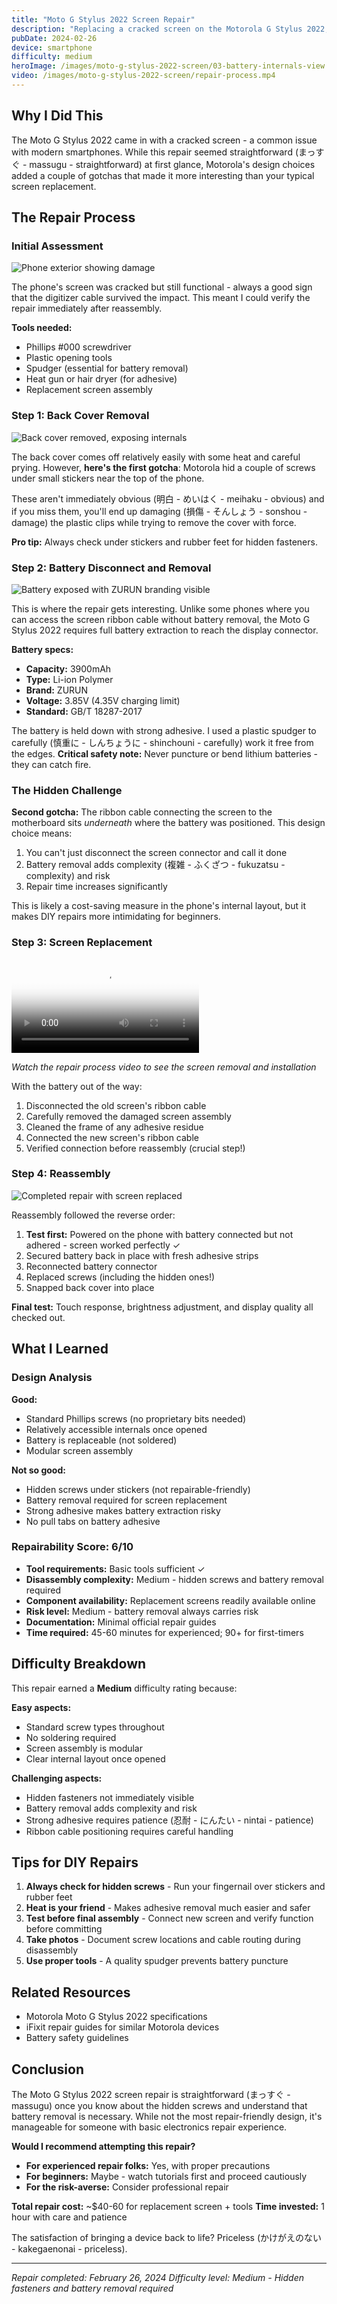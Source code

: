 ```yaml
---
title: "Moto G Stylus 2022 Screen Repair"
description: "Replacing a cracked screen on the Motorola G Stylus 2022, navigating hidden screws and battery removal to access the display connector"
pubDate: 2024-02-26
device: smartphone
difficulty: medium
heroImage: /images/moto-g-stylus-2022-screen/03-battery-internals-view.jpg
video: /images/moto-g-stylus-2022-screen/repair-process.mp4
---
```


## Why I Did This

The Moto G Stylus 2022 came in with a cracked screen - a common issue with modern smartphones. While this repair seemed straightforward (まっすぐ - massugu - straightforward) at first glance, Motorola's design choices added a couple of gotchas that made it more interesting than your typical screen replacement.

## The Repair Process

### Initial Assessment

![Phone exterior showing damage](/images/moto-g-stylus-2022-screen/01-phone-exterior.jpg)

The phone's screen was cracked but still functional - always a good sign that the digitizer cable survived the impact. This meant I could verify the repair immediately after reassembly.

**Tools needed:**
- Phillips #000 screwdriver
- Plastic opening tools
- Spudger (essential for battery removal)
- Heat gun or hair dryer (for adhesive)
- Replacement screen assembly

### Step 1: Back Cover Removal

![Back cover removed, exposing internals](/images/moto-g-stylus-2022-screen/02-back-cover-removed.jpg)

The back cover comes off relatively easily with some heat and careful prying. However, **here's the first gotcha**: Motorola hid a couple of screws under small stickers near the top of the phone. 

These aren't immediately obvious (明白 - めいはく - meihaku - obvious) and if you miss them, you'll end up damaging (損傷 - そんしょう - sonshou - damage) the plastic clips while trying to remove the cover with force.

**Pro tip:** Always check under stickers and rubber feet for hidden fasteners.

### Step 2: Battery Disconnect and Removal

![Battery exposed with ZURUN branding visible](/images/moto-g-stylus-2022-screen/03-battery-internals-view.jpg)

This is where the repair gets interesting. Unlike some phones where you can access the screen ribbon cable without battery removal, the Moto G Stylus 2022 requires full battery extraction to reach the display connector.

**Battery specs:**
- **Capacity:** 3900mAh
- **Type:** Li-ion Polymer
- **Brand:** ZURUN
- **Voltage:** 3.85V (4.35V charging limit)
- **Standard:** GB/T 18287-2017

The battery is held down with strong adhesive. I used a plastic spudger to carefully (慎重に - しんちょうに - shinchouni - carefully) work it free from the edges. **Critical safety note:** Never puncture or bend lithium batteries - they can catch fire.

### The Hidden Challenge

**Second gotcha:** The ribbon cable connecting the screen to the motherboard sits *underneath* where the battery was positioned. This design choice means:
1. You can't just disconnect the screen connector and call it done
2. Battery removal adds complexity (複雑 - ふくざつ - fukuzatsu - complexity) and risk
3. Repair time increases significantly

This is likely a cost-saving measure in the phone's internal layout, but it makes DIY repairs more intimidating for beginners.

### Step 3: Screen Replacement

<video controls src="/images/moto-g-stylus-2022-screen/repair-process.mp4" poster="/images/moto-g-stylus-2022-screen/03-battery-internals-view.jpg">
  Your browser doesn't support embedded videos. <a href="/images/moto-g-stylus-2022-screen/repair-process.mp4">Download the repair process video</a>.
</video>

*Watch the repair process video to see the screen removal and installation*

With the battery out of the way:
1. Disconnected the old screen's ribbon cable
2. Carefully removed the damaged screen assembly
3. Cleaned the frame of any adhesive residue
4. Connected the new screen's ribbon cable
5. Verified connection before reassembly (crucial step!)

### Step 4: Reassembly

![Completed repair with screen replaced](/images/moto-g-stylus-2022-screen/04-screen-replaced.jpg)

Reassembly followed the reverse order:
1. **Test first:** Powered on the phone with battery connected but not adhered - screen worked perfectly ✓
2. Secured battery back in place with fresh adhesive strips
3. Reconnected battery connector
4. Replaced screws (including the hidden ones!)
5. Snapped back cover into place

**Final test:** Touch response, brightness adjustment, and display quality all checked out.

## What I Learned

### Design Analysis

**Good:**
- Standard Phillips screws (no proprietary bits needed)
- Relatively accessible internals once opened
- Battery is replaceable (not soldered)
- Modular screen assembly

**Not so good:**
- Hidden screws under stickers (not repairable-friendly)
- Battery removal required for screen replacement
- Strong adhesive makes battery extraction risky
- No pull tabs on battery adhesive

### Repairability Score: 6/10

- **Tool requirements:** Basic tools sufficient ✓
- **Disassembly complexity:** Medium - hidden screws and battery removal required
- **Component availability:** Replacement screens readily available online
- **Risk level:** Medium - battery removal always carries risk
- **Documentation:** Minimal official repair guides
- **Time required:** 45-60 minutes for experienced; 90+ for first-timers

## Difficulty Breakdown

This repair earned a **Medium** difficulty rating because:

**Easy aspects:**
- Standard screw types throughout
- No soldering required
- Screen assembly is modular
- Clear internal layout once opened

**Challenging aspects:**
- Hidden fasteners not immediately visible
- Battery removal adds complexity and risk
- Strong adhesive requires patience (忍耐 - にんたい - nintai - patience)
- Ribbon cable positioning requires careful handling

## Tips for DIY Repairs

1. **Always check for hidden screws** - Run your fingernail over stickers and rubber feet
2. **Heat is your friend** - Makes adhesive removal much easier and safer
3. **Test before final assembly** - Connect new screen and verify function before committing
4. **Take photos** - Document screw locations and cable routing during disassembly
5. **Use proper tools** - A quality spudger prevents battery puncture

## Related Resources

- Motorola Moto G Stylus 2022 specifications
- iFixit repair guides for similar Motorola devices
- Battery safety guidelines

## Conclusion

The Moto G Stylus 2022 screen repair is straightforward (まっすぐ - massugu) once you know about the hidden screws and understand that battery removal is necessary. While not the most repair-friendly design, it's manageable for someone with basic electronics repair experience.

**Would I recommend attempting this repair?**
- **For experienced repair folks:** Yes, with proper precautions
- **For beginners:** Maybe - watch tutorials first and proceed cautiously
- **For the risk-averse:** Consider professional repair

**Total repair cost:** ~$40-60 for replacement screen + tools
**Time invested:** 1 hour with care and patience

The satisfaction of bringing a device back to life? Priceless (かけがえのない - kakegaenonai - priceless).

---

*Repair completed: February 26, 2024*
*Difficulty level: Medium - Hidden fasteners and battery removal required*

